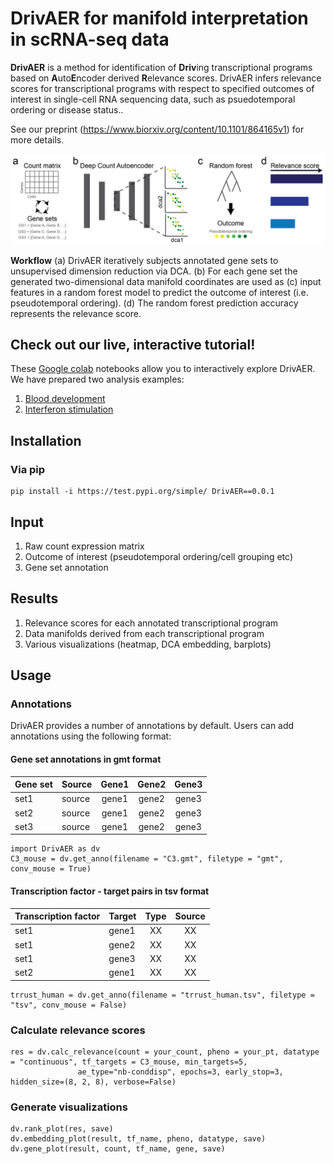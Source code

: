 # DrivAER for manifold interpretation in scRNA-seq data
**DrivAER** is a method for identification of **Driv**ing transcriptional programs based on **A**uto**E**ncoder derived **R**elevance scores. 
DrivAER infers relevance scores for transcriptional programs with respect to specified outcomes of interest in single-cell RNA sequencing data, such as psuedotemporal ordering or disease status..

See our preprint (https://www.biorxiv.org/content/10.1101/864165v1) for more details.

<p align="center"> 
<img src="Figure1.PNG">
</p>

**Workflow** (a) DrivAER iteratively subjects annotated gene sets to unsupervised dimension reduction via DCA. (b) For each gene set the generated two-dimensional data manifold coordinates are used as (c) input features in a random forest model to predict the outcome of interest (i.e. pseudotemporal ordering). (d) The random forest prediction accuracy represents the relevance score. 

## Check out our live, interactive tutorial!
These [Google colab](https://colab.research.google.com/) notebooks allow you to interactively explore DrivAER. We have prepared two analysis examples:
1. [Blood development](https://colab.research.google.com/github/lkmklsmn/DrivAER/blob/master/Tutorial/DrivAER%20-%20blood%20development)
2. [Interferon stimulation](https://colab.research.google.com/github/lkmklsmn/DrivAER/blob/master/Tutorial/DrivAER%20-%20interferon%20stimulation)

## Installation
### Via pip
	pip install -i https://test.pypi.org/simple/ DrivAER==0.0.1

## Input
1. Raw count expression matrix
2. Outcome of interest (pseudotemporal ordering/cell grouping etc)
3. Gene set annotation

## Results
1. Relevance scores for each annotated transcriptional program
2. Data manifolds derived from each transcriptional program
3. Various visualizations (heatmap, DCA embedding, barplots)

## Usage

### Annotations
DrivAER provides a number of annotations by default. Users can add annotations using the following format:
#### Gene set annotations in gmt format
| Gene set | Source | Gene1 | Gene2 | Gene3|
| ---------- | ---------- |  :----:  |  :----:  |  :----:  | 
| set1 | source | gene1 | gene2 | gene3 |
| set2 | source | gene1 | gene2 | gene3 |
| set3 | source | gene1 | gene2 | gene3 |
	import DrivAER as dv
	C3_mouse = dv.get_anno(filename = "C3.gmt", filetype = "gmt", conv_mouse = True)
#### Transcription factor - target pairs in tsv format
| Transcription factor | Target | Type | Source|
| ---------- | ---------- |  :----:  |  :----:  | 
| set1 | gene1 | XX | XX |
| set1 | gene2 | XX | XX |
| set1 | gene3 | XX | XX |
| set2 | gene1 | XX | XX |
	trrust_human = dv.get_anno(filename = "trrust_human.tsv", filetype = "tsv", conv_mouse = False)
### Calculate relevance scores
	res = dv.calc_relevance(count = your_count, pheno = your_pt, datatype = "continuous", tf_targets = C3_mouse, min_targets=5,
                   ae_type="nb-conddisp", epochs=3, early_stop=3, hidden_size=(8, 2, 8), verbose=False)
### Generate visualizations
	dv.rank_plot(res, save)
	dv.embedding_plot(result, tf_name, pheno, datatype, save)
	dv.gene_plot(result, count, tf_name, gene, save)
